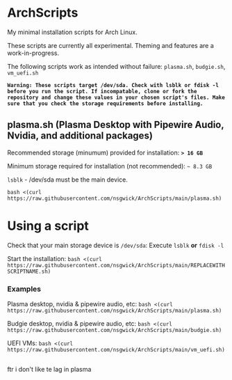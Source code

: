# ArchScripts
My minimal installation scripts for Arch Linux.

These scripts are currently all experimental. Theming and features are a work-in-progress.

The following scripts work as intended without failure: `plasma.sh`, `budgie.sh`, `vm_uefi.sh`

**`Warning: These scripts target /dev/sda. Check with lsblk or fdisk -l before you run the script. If incompatable, clone or fork the repository and change these values in your chosen script's files. Make sure that you check the storage requirements before installing.`**

## plasma.sh (Plasma Desktop with Pipewire Audio, Nvidia, and additional packages)
Recommended storage (minumum) provided for installation: **`> 16 GB`**

Minimum storage required for installation (not recommended): `~ 8.3 GB`

`lsblk` - /dev/sda must be the main device.

`bash <(curl https://raw.githubusercontent.com/nsgwick/ArchScripts/main/plasma.sh)`


# Using a script
Check that your main storage device is `/dev/sda`: Execute `lsblk` **or** `fdisk -l`

Start the installation: `bash <(curl https://raw.githubusercontent.com/nsgwick/ArchScripts/main/REPLACEWITHSCRIPTNAME.sh)`
### Examples
Plasma desktop, nvidia & pipewire audio, etc: `bash <(curl https://raw.githubusercontent.com/nsgwick/ArchScripts/main/plasma.sh)`

Budgie desktop, nvidia & pipewire audio, etc: `bash <(curl https://raw.githubusercontent.com/nsgwick/ArchScripts/main/budgie.sh)`

UEFI VMs: `bash <(curl https://raw.githubusercontent.com/nsgwick/ArchScripts/main/vm_uefi.sh)`

##

ftr i don't like te lag in plasma
